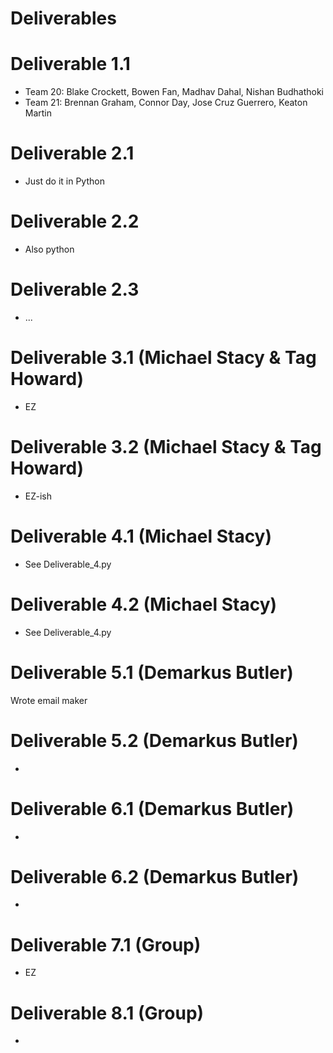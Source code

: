 # Deliverables

# Deliverable 1.1

- Team 20: Blake Crockett, Bowen Fan, Madhav Dahal, Nishan Budhathoki  
- Team 21: Brennan Graham, Connor Day, Jose Cruz Guerrero, Keaton Martin

# Deliverable 2.1

- Just do it in Python

# Deliverable 2.2

- Also python

# Deliverable 2.3

- ...

# Deliverable 3.1 (Michael Stacy & Tag Howard)

- EZ

# Deliverable 3.2 (Michael Stacy & Tag Howard)

- EZ-ish

# Deliverable 4.1 (Michael Stacy)

- See Deliverable_4.py

# Deliverable 4.2 (Michael Stacy)

- See Deliverable_4.py

# Deliverable 5.1 (Demarkus Butler)

Wrote email maker

# Deliverable 5.2 (Demarkus Butler)

-

# Deliverable 6.1 (Demarkus Butler)

-

# Deliverable 6.2 (Demarkus Butler)

-

# Deliverable 7.1 (Group)

- EZ

# Deliverable 8.1 (Group)

-
